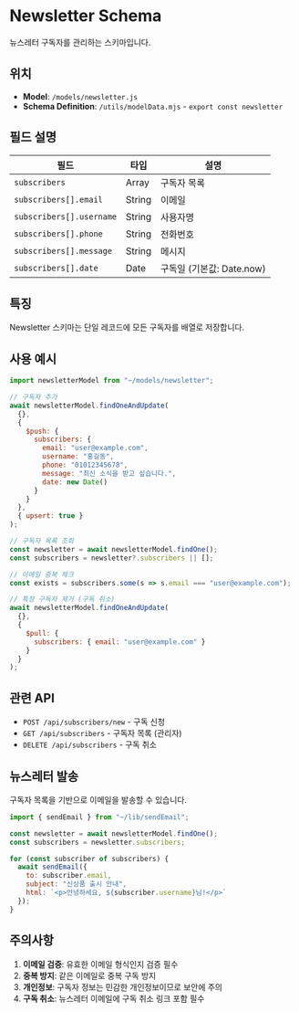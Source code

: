 # Newsletter Schema

뉴스레터 구독자를 관리하는 스키마입니다.

## 위치
- **Model**: `/models/newsletter.js`
- **Schema Definition**: `/utils/modelData.mjs` - `export const newsletter`

## 필드 설명

| 필드 | 타입 | 설명 |
|------|------|------|
| `subscribers` | Array | 구독자 목록 |
| `subscribers[].email` | String | 이메일 |
| `subscribers[].username` | String | 사용자명 |
| `subscribers[].phone` | String | 전화번호 |
| `subscribers[].message` | String | 메시지 |
| `subscribers[].date` | Date | 구독일 (기본값: Date.now) |

## 특징

Newsletter 스키마는 단일 레코드에 모든 구독자를 배열로 저장합니다.

## 사용 예시

```javascript
import newsletterModel from "~/models/newsletter";

// 구독자 추가
await newsletterModel.findOneAndUpdate(
  {},
  {
    $push: {
      subscribers: {
        email: "user@example.com",
        username: "홍길동",
        phone: "01012345678",
        message: "최신 소식을 받고 싶습니다.",
        date: new Date()
      }
    }
  },
  { upsert: true }
);

// 구독자 목록 조회
const newsletter = await newsletterModel.findOne();
const subscribers = newsletter?.subscribers || [];

// 이메일 중복 체크
const exists = subscribers.some(s => s.email === "user@example.com");

// 특정 구독자 제거 (구독 취소)
await newsletterModel.findOneAndUpdate(
  {},
  {
    $pull: {
      subscribers: { email: "user@example.com" }
    }
  }
);
```

## 관련 API

- `POST /api/subscribers/new` - 구독 신청
- `GET /api/subscribers` - 구독자 목록 (관리자)
- `DELETE /api/subscribers` - 구독 취소

## 뉴스레터 발송

구독자 목록을 기반으로 이메일을 발송할 수 있습니다.

```javascript
import { sendEmail } from "~/lib/sendEmail";

const newsletter = await newsletterModel.findOne();
const subscribers = newsletter.subscribers;

for (const subscriber of subscribers) {
  await sendEmail({
    to: subscriber.email,
    subject: "신상품 출시 안내",
    html: `<p>안녕하세요, ${subscriber.username}님!</p>`
  });
}
```

## 주의사항

1. **이메일 검증**: 유효한 이메일 형식인지 검증 필수
2. **중복 방지**: 같은 이메일로 중복 구독 방지
3. **개인정보**: 구독자 정보는 민감한 개인정보이므로 보안에 주의
4. **구독 취소**: 뉴스레터 이메일에 구독 취소 링크 포함 필수
